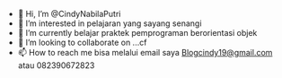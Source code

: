- 👋 Hi, I’m @CindyNabilaPutri
- 👀 I’m interested in  pelajaran yang sayang senangi
- 🌱 I’m currently  belajar praktek pemprograman berorientasi objek
- 💞️ I’m looking to collaborate on ...cf
- 📫 How to reach me  bisa melalui email saya Blogcindy19@gmail.com atau 082390672823

<!---
CindyNabilaPutri/CindyNabilaPutri is a ✨ special ✨ repository because its `README.md` (this file) appears on your GitHub profile.
You can click the Preview link to take a look at your changes.
--->
